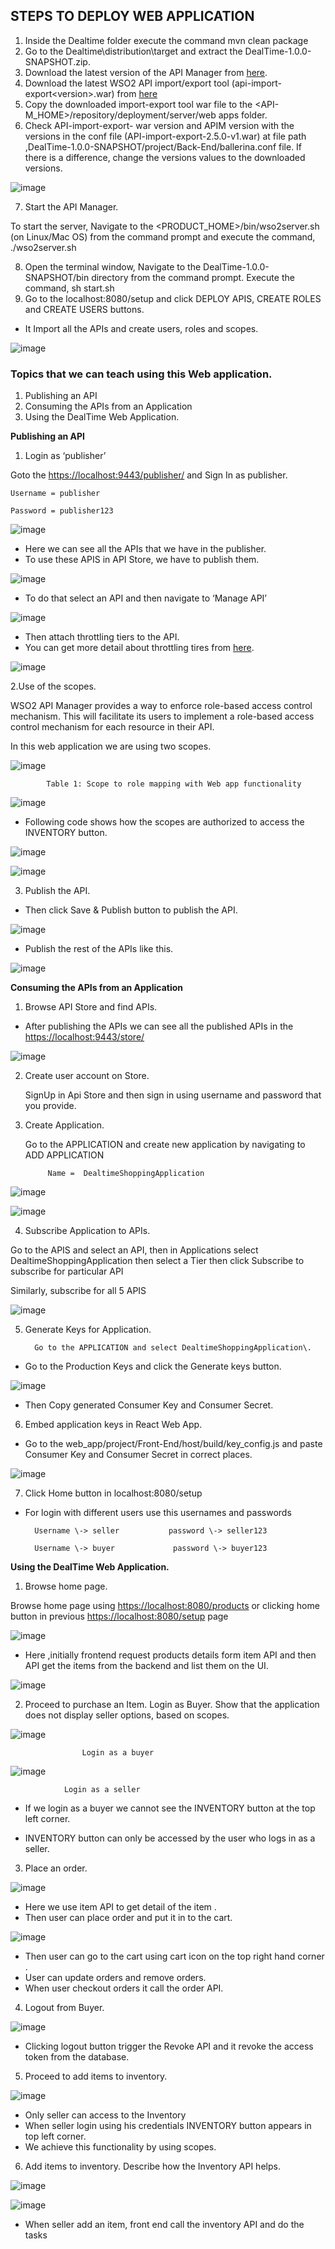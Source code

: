 ## STEPS TO DEPLOY WEB APPLICATION

1. Inside the Dealtime folder execute the command mvn clean package
2. Go to the Dealtime\distribution\target and extract the DealTime-1.0.0-SNAPSHOT.zip.
3. Download the latest version of the API Manager from [here](https://wso2\.com/api\-management/).
4. Download the latest WSO2 API import/export tool \(api\-import\-export\<version>.war\) from [here](https://docs.wso2.com/download/attachments/92522276/api-import-export-2.5.0-v1.war?version=2&modificationDate=1530699446000&api=v2)
5. Copy the downloaded import-export tool war file to the <API\-M\_HOME>/repository/deployment/server/web apps folder\.
6. Check API\-import\-export\- war version and APIM version with the versions in the conf file \(API\-import\-export\-2\.5\.0\-v1\.war\) at file path  ,DealTime-1.0.0-SNAPSHOT/project/Back\-End/ballerina\.conf file\. If there is a difference, change the versions values to the downloaded versions\.

![image](Readme%20file%20images/1.png)

7. Start the API Manager\.

To start the server, Navigate to the <PRODUCT\_HOME>/bin/wso2server\.sh \(on Linux/Mac OS\) from the command prompt and execute the command, \./wso2server\.sh

8. Open the terminal window, Navigate to the DealTime-1.0.0-SNAPSHOT/bin directory from the command prompt\. Execute the command, sh start\.sh
9. Go to the localhost:8080/setup  and click DEPLOY APIS, CREATE ROLES and CREATE USERS  buttons\.

- It Import all the APIs and create users, roles and scopes\.  

![image](Readme%20file%20images/2.png)

### Topics that we can teach using this Web application\.

1. Publishing an API
2. Consuming the APIs from an Application
3. Using the DealTime Web Application\.

__Publishing an API__

1. Login as ‘publisher’

Goto the [https://localhost:9443/publisher/](https://localhost:9443/publisher/) and Sign In as publisher\.

	Username = publisher

	Password = publisher123

![image](Readme%20file%20images/3.png)

- Here we can see all the APIs that we have in the publisher\.
- To use these APIS in API Store, we have to publish them\.

![image](Readme%20file%20images/4.png)

- To do that select an API and then navigate to ‘Manage API’

![image](Readme%20file%20images/5.png)

- Then attach throttling tiers to the API\.
- You can get more detail about throttling tires from [here](https://docs\.wso2\.com/display/AM250/Setting\+Throttling\+Limits). 

![image](Readme%20file%20images/6.png)

2.Use of the scopes\.

WSO2 API Manager provides a way to enforce role\-based access control mechanism\. This will facilitate its users to implement a role\-based access control mechanism for each resource in their API\.  


In this web application we are using two scopes\.

	
![image](Readme%20file%20images/28.png)

            Table 1: Scope to role mapping with Web app functionality


![image](Readme%20file%20images/7.png)

- Following code shows how the scopes are authorized to access the INVENTORY button\.

![image](Readme%20file%20images/8.png)

![image](Readme%20file%20images/9.png)

3. Publish the API\.

- Then click Save & Publish button to publish the API\.

	

![image](Readme%20file%20images/10.png)

- Publish the rest of the APIs like this.

![image](Readme%20file%20images/11.png)

__Consuming the APIs from an Application__

1. Browse API Store and find APIs\.

- After publishing the APIs we can see all the published APIs in the [https://localhost:9443/store/](https://localhost:9443/publisher/)

![image](Readme%20file%20images/12.png)

2. Create user account on Store\.

	SignUp in Api Store and then sign in using username and password that you provide\.

3. Create Application\.

	Go to the APPLICATION and create new application by navigating to ADD APPLICATION

			Name =  DealtimeShoppingApplication 

![image](Readme%20file%20images/13.png)

![image](Readme%20file%20images/14.png)

4. Subscribe Application to APIs\.

Go to the APIS and select an API, then in Applications select DealtimeShoppingApplication then select a Tier then click Subscribe to subscribe for particular API

Similarly, subscribe for all 5 APIS

![image](Readme%20file%20images/15.png)

5. Generate Keys for Application\.

         Go to the APPLICATION and select DealtimeShoppingApplication\.

- Go to the Production Keys and click the Generate keys button\.

![image](Readme%20file%20images/16.png)

- Then Copy  generated Consumer Key and Consumer Secret\.

6. Embed application keys in React Web App\.

- Go to the web\_app/project/Front\-End/host/build/key\_config\.js and paste Consumer Key and Consumer Secret in correct places\.

![image](Readme%20file%20images/17.png)

7. Click Home button in localhost:8080/setup 

- For login with different users use this  usernames and passwords 

		Username \-> seller           password \-> seller123

		Username \-> buyer             password \-> buyer123

__Using the DealTime Web Application\.__

1. Browse home page\. 

Browse home page using	[https://localhost:8080/products](https://localhost:8080/products) or clicking home button in previous  [https://localhost:8080/setup](https://localhost:8080/setup) page

![image](Readme%20file%20images/18.png)
	

- Here ,initially frontend request products details form item API and then API get the items from the backend and list them on the UI\.

![image](Readme%20file%20images/19.png)

2. Proceed to purchase an Item\. Login as Buyer\. Show that the application does not display seller options, based on scopes\.

![image](Readme%20file%20images/20.png)

					Login as a buyer

![image](Readme%20file%20images/21.png)

				Login as a seller

- If we login as a buyer we cannot see the INVENTORY button at the top left corner\.

- INVENTORY button can only be accessed by the user who logs in as a seller\.

 

3. Place an order\.

![image](Readme%20file%20images/22.png)

- Here we use item API to get detail of the item \.
- Then user can place order and put it in to the cart\. 

![image](Readme%20file%20images/23.png)

- Then user can go to the cart using cart icon on the top right hand corner \.
- User can update orders  and remove orders\.
- When user checkout orders it call the order API\.

4. Logout from Buyer\. 

![image](Readme%20file%20images/24.png)

- Clicking logout button trigger the Revoke API and it revoke the access token from the database\.

5. Proceed to add items to inventory\.

![image](Readme%20file%20images/25.png)

- Only seller can access to the Inventory 
- When seller login using his credentials INVENTORY button appears in top left corner\.
- We achieve this functionality by using scopes\.

6. Add items to inventory\. Describe how the Inventory API helps\.

![image](Readme%20file%20images/26.png)

![image](Readme%20file%20images/27.png)

- When seller add an item, front end call the inventory API and do the  tasks 

